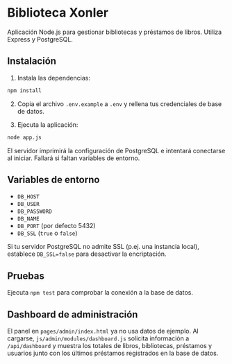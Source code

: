 # Biblioteca Xonler

Aplicación Node.js para gestionar bibliotecas y préstamos de libros. Utiliza Express y PostgreSQL.

## Instalación

1. Instala las dependencias:

```bash
npm install
```

2. Copia el archivo `.env.example` a `.env` y rellena tus credenciales de base de datos.

3. Ejecuta la aplicación:

```bash
node app.js
```

El servidor imprimirá la configuración de PostgreSQL e intentará conectarse al iniciar. Fallará si faltan variables de entorno.

## Variables de entorno

- `DB_HOST`
- `DB_USER`
- `DB_PASSWORD`
- `DB_NAME`
- `DB_PORT` (por defecto 5432)
- `DB_SSL`  (`true` o `false`)

Si tu servidor PostgreSQL no admite SSL (p.ej. una instancia local), establece `DB_SSL=false` para desactivar la encriptación.

## Pruebas

Ejecuta `npm test` para comprobar la conexión a la base de datos.

## Dashboard de administración

El panel en `pages/admin/index.html` ya no usa datos de ejemplo. Al cargarse,
`js/admin/modules/dashboard.js` solicita información a `/api/dashboard` y
muestra los totales de libros, bibliotecas, préstamos y usuarios junto con los
últimos préstamos registrados en la base de datos.


